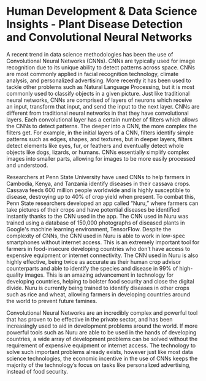 # Human Development & Data Science Insights - Plant Disease Detection and Convolutional Neural Networks

A recent trend in data science methodologies has been the use of Convolutional Neural Networks (CNNs). CNNs are typically used for image recognition due to its unique ability to detect patterns across space. CNNs are most commonly applied in facial recognition technology, climate analysis, and personalized advertising. More recently it has been used to tackle other problems such as Natural Language Processing, but it is most commonly used to classify objects in a given picture. Just like traditional neural networks, CNNs are comprised of layers of neurons which receive an input, transform that input, and send the input to the next layer. CNNs are different from traditional neural networks in that they have convolutional layers. Each convolutional layer has a certain number of filters which allows the CNNs to detect patterns. The deeper into a CNN, the more complex the filters get. For example, in the initial layers of a CNN, filters identify simple patterns such as edges, shapes, and textures, but in deeper layers, filters detect elements like eyes, fur, or feathers and eventually detect whole objects like dogs, lizards, or humans. CNNs essentially simplify complex images into smaller parts, allowing for images to be more easily processed and understood.

Researchers at Penn State University have used CNNs to help farmers in Cambodia, Kenya, and Tanzania identify diseases in their cassava crops. Cassava feeds 600 million people worldwide and is highly susceptible to disease, destroying up to 40% of crop yield when present. To combat this, Penn State researchers developed an app called “Nuru,” where farmers can take pictures of their crops and have potential diseases be identified instantly thanks to the CNN used in the app. The CNN used in Nuru was trained using a database of 150,000 photographs of diseased plants in Google's machine learning environment, TensorFlow. Despite the complexity of CNNs, the CNN used in Nuru is able to work in low-spec smartphones without internet access. This is an extremely important tool for farmers in food-insecure developing countries who don’t have access to expensive equipment or internet connectivity. The CNN used in Nuru is also highly effective, being twice as accurate as their human crop advisor counterparts and able to identify the species and disease in 99% of high-quality images. This is an amazing advancement in technology for developing countries, helping to bolster food security and close the digital divide. Nuru is currently being trained to identify diseases in other crops such as rice and wheat, allowing farmers in developing countries around the world to prevent future famines. 

Convolutional Neural Networks are an incredibly complex and powerful tool that has proven to be effective in the private sector, and has been increasingly used to aid in development problems around the world. If more powerful tools such as Nuru are able to be used in the hands of developing countries, a wide array of development problems can be solved without the requirement of expensive equipment or internet access. The technology to solve such important problems already exists, however just like most data science technologies, the economic incentive in the use of CNNs keeps the majority of the technology’s focus on tasks like personalized advertising, instead of food security. 
